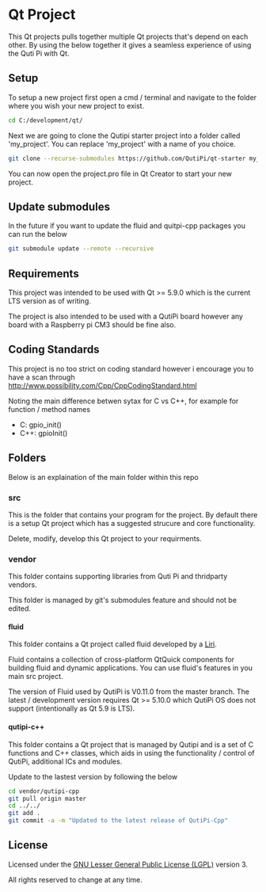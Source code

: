 # Qt Project

This Qt projects pulls together multiple Qt projects that's depend on each other. By using the below together it gives a seamless experience of using the Quti Pi with Qt.

## Setup

To setup a new project first open a cmd / terminal and navigate to the folder where you wish your new project to exist.

```bash
cd C:/development/qt/
```

 Next we are going to clone the Qutipi starter project into a folder called 'my_project'. You can replace 'my_project' with a name of you choice.

```bash
git clone --recurse-submodules https://github.com/QutiPi/qt-starter my_project
```

You can now open the project.pro file in Qt Creator to start your new project.

## Update submodules

In the future if you want to update the fluid and quitpi-cpp packages you can run the below

```bash
git submodule update --remote --recursive
```

## Requirements

This project was intended to be used with Qt >= 5.9.0 which is the current LTS version as of writing.

The project is also intended to be used with a QutiPi board however any board with a Raspberry pi CM3 should be fine also.

## Coding Standards

This project is no too strict on coding standard however i encourage you to have a scan through http://www.possibility.com/Cpp/CppCodingStandard.html

Noting the main difference betwen sytax for C vs C++, for example for function / method names

  * C: gpio_init()
  * C++: gpioInit()

## Folders

Below is an explaination of the main folder within this repo

### src

This is the folder that contains your program for the project. By default there is a setup Qt project which has a suggested strucure and core functionality.

Delete, modify, develop this Qt project to your requirments.

### vendor

This folder contains supporting libraries from Quti Pi and thridparty vendors.

This folder is managed by git's submodules feature and should not be edited.

#### fluid

This folder contains a Qt project called fluid developed by a [Liri](https://liri.io/).

Fluid contains a collection of cross-platform QtQuick components for building fluid and dynamic applications. You can use fluid's features in you main src project.

The version of Fluid used by QutiPi is V0.11.0 from the master branch. The latest / development version requires Qt >= 5.10.0 which QutiPi OS does not support (intentionally as Qt 5.9 is LTS).  


#### qutipi-c++

This folder contains a Qt project that is managed by Qutipi and is a set of C functions and C++ classes, which aids in using the functionality / control of QutiPi, additional ICs and modules.

Update to the lastest version by following the below

```bash
cd vendor/qutipi-cpp
git pull origin master
cd ../../
git add .
git commit -a -m "Updated to the latest release of QutiPi-Cpp"
```

## License

Licensed under the [GNU Lesser General Public License (LGPL)](http://doc.qt.io/qt-5/lgpl.html) version 3.

All rights reserved to change at any time.
